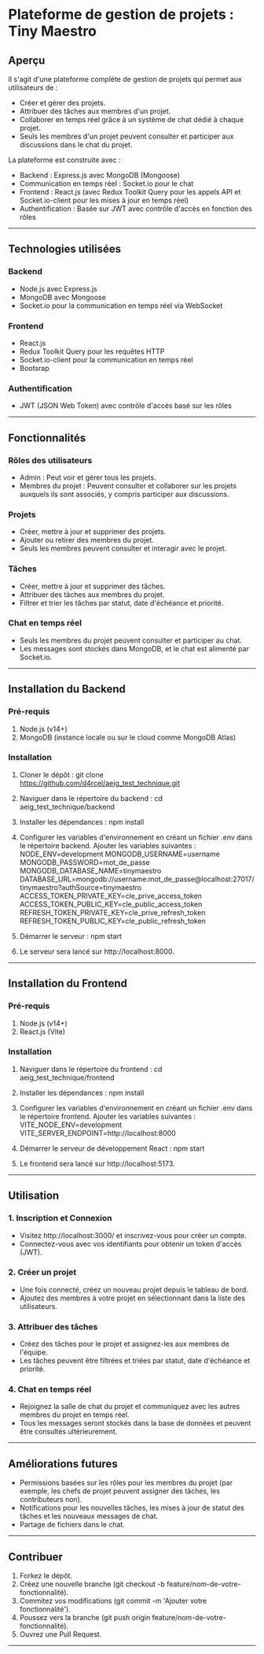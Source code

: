 # Plateforme de gestion de projets : Tiny Maestro

## Aperçu

Il s'agit d'une plateforme complète de gestion de projets qui permet aux utilisateurs de :
- Créer et gérer des projets.
- Attribuer des tâches aux membres d'un projet.
- Collaborer en temps réel grâce à un système de chat dédié à chaque projet.
- Seuls les membres d'un projet peuvent consulter et participer aux discussions dans le chat du projet.

La plateforme est construite avec :
- Backend : Express.js avec MongoDB (Mongoose)
- Communication en temps réel : Socket.io pour le chat
- Frontend : React.js (avec Redux Toolkit Query pour les appels API et Socket.io-client pour les mises à jour en temps réel)
- Authentification : Basée sur JWT avec contrôle d'accès en fonction des rôles

---

## Technologies utilisées

### Backend
- Node.js avec Express.js
- MongoDB avec Mongoose
- Socket.io pour la communication en temps réel via WebSocket

### Frontend
- React.js
- Redux Toolkit Query pour les requêtes HTTP
- Socket.io-client pour la communication en temps réel
- Bootsrap

### Authentification
- JWT (JSON Web Token) avec contrôle d'accès basé sur les rôles

---

## Fonctionnalités

### Rôles des utilisateurs
- Admin : Peut voir et gérer tous les projets.
- Membres du projet : Peuvent consulter et collaborer sur les projets auxquels ils sont associés, y compris participer aux discussions.

### Projets
- Créer, mettre à jour et supprimer des projets.
- Ajouter ou retirer des membres du projet.
- Seuls les membres peuvent consulter et interagir avec le projet.

### Tâches
- Créer, mettre à jour et supprimer des tâches.
- Attribuer des tâches aux membres du projet.
- Filtrer et trier les tâches par statut, date d'échéance et priorité.

### Chat en temps réel
- Seuls les membres du projet peuvent consulter et participer au chat.
- Les messages sont stockés dans MongoDB, et le chat est alimenté par Socket.io.

---

## Installation du Backend

### Pré-requis
1. Node.js (v14+)
2. MongoDB (instance locale ou sur le cloud comme MongoDB Atlas)

### Installation

1. Cloner le dépôt :
   git clone https://github.com/d4rcel/aeig_test_technique.git

2. Naviguer dans le répertoire du backend :
   cd aeig_test_technique/backend

3. Installer les dépendances :
   npm install

4. Configurer les variables d'environnement en créant un fichier .env dans le répertoire backend. Ajouter les variables suivantes :
   NODE_ENV=development
   MONGODB_USERNAME=username
   MONGODB_PASSWORD=mot_de_passe
   MONGODB_DATABASE_NAME=tinymaestro
   DATABASE_URL=mongodb://username:mot_de_passe@localhost:27017/tinymaestro?authSource=tinymaestro
   ACCESS_TOKEN_PRIVATE_KEY=cle_prive_access_token
   ACCESS_TOKEN_PUBLIC_KEY=cle_public_access_token
   REFRESH_TOKEN_PRIVATE_KEY=cle_prive_refresh_token
   REFRESH_TOKEN_PUBLIC_KEY=cle_public_refresh_token

6. Démarrer le serveur :
   npm start

7. Le serveur sera lancé sur http://localhost:8000.

---

## Installation du Frontend

### Pré-requis
1. Node.js (v14+)
2. React.js (Vite)

### Installation

1. Naviguer dans le répertoire du frontend :
   cd aeig_test_technique/frontend

2. Installer les dépendances :
   npm install

3. Configurer les variables d'environnement en créant un fichier .env dans le répertoire frontend. Ajouter les variables suivantes :
   VITE_NODE_ENV=development
   VITE_SERVER_ENDPOINT=http://localhost:8000

4. Démarrer le serveur de développement React :
   npm start

5. Le frontend sera lancé sur http://localhost:5173.

---

## Utilisation

### 1. Inscription et Connexion
- Visitez http://localhost:3000/ et inscrivez-vous pour créer un compte.
- Connectez-vous avec vos identifiants pour obtenir un token d'accès (JWT).

### 2. Créer un projet
- Une fois connecté, créez un nouveau projet depuis le tableau de bord.
- Ajoutez des membres à votre projet en sélectionnant dans la liste des utilisateurs.

### 3. Attribuer des tâches
- Créez des tâches pour le projet et assignez-les aux membres de l'équipe.
- Les tâches peuvent être filtrées et triées par statut, date d'échéance et priorité.

### 4. Chat en temps réel
- Rejoignez la salle de chat du projet et communiquez avec les autres membres du projet en temps réel.
- Tous les messages seront stockés dans la base de données et peuvent être consultés ultérieurement.

---

## Améliorations futures
- Permissions basées sur les rôles pour les membres du projet (par exemple, les chefs de projet peuvent assigner des tâches, les contributeurs non).
- Notifications pour les nouvelles tâches, les mises à jour de statut des tâches et les nouveaux messages de chat.
- Partage de fichiers dans le chat.

---

## Contribuer

1. Forkez le dépôt.
2. Créez une nouvelle branche (git checkout -b feature/nom-de-votre-fonctionnalité).
3. Commitez vos modifications (git commit -m 'Ajouter votre fonctionnalité').
4. Poussez vers la branche (git push origin feature/nom-de-votre-fonctionnalité).
5. Ouvrez une Pull Request.

---

